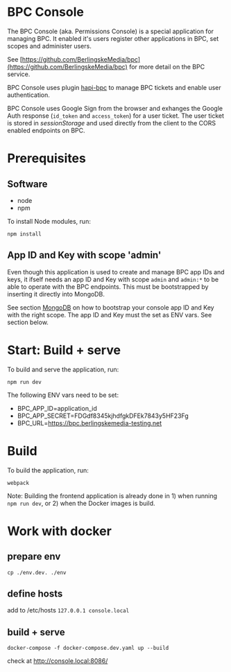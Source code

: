 # BPC Console

The BPC Console (aka. Permissions Console) is a special application for managing BPC. It enabled it's users register other applications in BPC, set scopes and administer users.

See [https://github.com/BerlingskeMedia/bpc](https://github.com/BerlingskeMedia/bpc) for more detail on the BPC service.

BPC Console uses plugin [hapi-bpc](https://github.com/BerlingskeMedia/hapi-bpc) to manage BPC tickets and enable user authentication.

BPC Console uses Google Sign from the browser and exhanges the Google Auth response (`id_token` and `access_token`) for a user ticket. The user ticket is stored in _sessionStorage_ and used directly from the client to the CORS enabled endpoints on BPC.


# Prerequisites

## Software

* node
* npm

To install Node modules, run:

```
npm install
```

## App ID and Key with scope 'admin'

Even though this application is used to create and manage BPC app IDs and keys, it ifself needs an app ID and Key with scope `admin` and `admin:*` to be able to operate with the BPC endpoints. This must be bootstrapped by inserting it directly into MongoDB.

See section [MongoDB](https://github.com/BerlingskeMedia/bpc#mongodb) on how to bootstrap your console app ID and Key with the right scope.
The app ID and Key must the set as ENV vars. See section below.


# Start: Build + serve

To build and serve the application, run:

```
npm run dev
```

The following ENV vars need to be set:

* BPC_APP_ID=application_id
* BPC_APP_SECRET=FDGdf8345kjhdfgkDFEk7843y5HF23Fg
* BPC_URL=https://bpc.berlingskemedia-testing.net

# Build

To build the application, run:

```
webpack
```

Note: Building the frontend application is already done in 1) when running `npm run dev`, or 2) when the Docker images is build.

# Work with docker
## prepare env
`
 cp ./env.dev. ./env
`

## define hosts
add to /etc/hosts
`
127.0.0.1 console.local
`
## build + serve
```
docker-compose -f docker-compose.dev.yaml up --build
```

check at http://console.local:8086/
